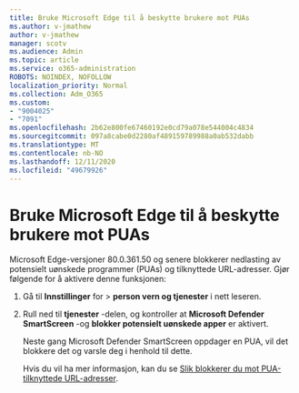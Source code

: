 ```yaml
---
title: Bruke Microsoft Edge til å beskytte brukere mot PUAs
ms.author: v-jmathew
author: v-jmathew
manager: scotv
ms.audience: Admin
ms.topic: article
ms.service: o365-administration
ROBOTS: NOINDEX, NOFOLLOW
localization_priority: Normal
ms.collection: Adm_O365
ms.custom:
- "9004025"
- "7091"
ms.openlocfilehash: 2b62e800fe67460192e0cd79a078e544004c4834
ms.sourcegitcommit: 097a8cabe0d2280af489159789988a0ab532dabb
ms.translationtype: MT
ms.contentlocale: nb-NO
ms.lasthandoff: 12/11/2020
ms.locfileid: "49679926"
---
```

# <a name="use-microsoft-edge-to-protect-users-against-puas"></a>Bruke Microsoft Edge til å beskytte brukere mot PUAs

Microsoft Edge-versjoner 80.0.361.50 og senere blokkerer nedlasting av potensielt uønskede programmer (PUAs) og tilknyttede URL-adresser. Gjør følgende for å aktivere denne funksjonen:

1. Gå til **Innstillinger** for  >  **person vern og tjenester** i nett leseren.

2. Rull ned til **tjenester** -delen, og kontroller at **Microsoft Defender SmartScreen** -og **blokker potensielt uønskede apper** er aktivert.

    Neste gang Microsoft Defender SmartScreen oppdager en PUA, vil det blokkere det og varsle deg i henhold til dette.

    Hvis du vil ha mer informasjon, kan du se [Slik blokkerer du mot PUA-tilknyttede URL-adresser](https://go.microsoft.com/fwlink/?linkid=2133024).
